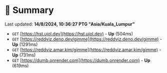 # 📖 Summary
Last updated: **14/8/2024, 10:36:27 PTG "Asia/Kuala_Lumpur"**

- `GET` [https://hst.ujol.dev](https://hst.ujol.dev) - **Up** (504ms)
- `GET` [https://reddviz.deno.dev/gimme](https://reddviz.deno.dev/gimme) - **Up** (1291ms)
- `GET` [https://reddviz.amar.kim/gimme](https://reddviz.amar.kim/gimme) - **Up** (731ms)
- `GET` [https://dumb.onrender.com](https://dumb.onrender.com) - **Up** (619ms)
